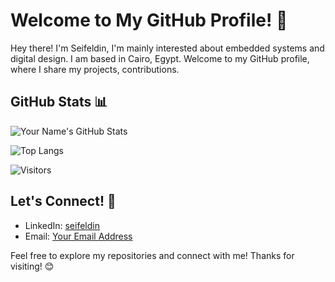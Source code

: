 # Welcome to My GitHub Profile! 👋

Hey there! I'm Seifeldin, I'm mainly interested about embedded systems and digital design. I am based in Cairo, Egypt. Welcome to my GitHub profile, where I share my projects, contributions.



## GitHub Stats 📊

![Your Name's GitHub Stats](https://github-readme-stats.vercel.app/api?username=seif2001&show_icons=true&theme=radical)

![Top Langs](https://github-readme-stats.vercel.app/api/top-langs/?username=seif2001&layout=compact&theme=radical)

![Visitors](https://visitor-badge.glitch.me/badge?page_id=seif2001.seif2001)

## Let's Connect! 🤝

- LinkedIn: [seifeldin](https://linkedin.com/in/seifeldin)
- Email: [Your Email Address](mailto:seifelshabshiri@aucegypt.edu)

Feel free to explore my repositories and connect with me! Thanks for visiting! 😊
